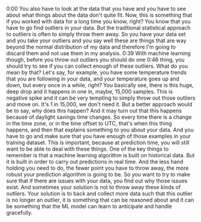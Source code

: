 0:00
You also have to look at the data that you have and you have to see about what things about the data don't quite fit. Now, this is something that if you worked with data for a long time you know, right? You know that you have to go find outliers in your data. But the traditional statistical approach to outliers is often to simply throw them away. So you have your data set and you take your outliers and you say well these are things that are way beyond the normal distribution of my data and therefore I'm going to discard them and not use them in my analysis.
0:39
With machine learning though, before you throw out outliers you should do one
0:46
thing, you should try to see if you can collect enough of these outliers. What do you mean by that? Let's say, for example, you have some temperature trends that you are following in your data, and your temperature goes up and down, but every once in a while, right? You basically see, there is this huge, deep drop and it happens in one in, maybe, 15,000 samples. This is negative spike and it can be very tempting to simply throw out those outliers and move on. It's 1 in 15,000, we don't need it. But a better approach would be to say, why does this happen? And it may turn out that this happens because of daylight savings time changes. So every time there is a change in the time zone, or in the time offset to UTC, that's when this thing happens, and then that explains something to you about your data. And you have to go and make sure that you have enough of those examples in your training dataset. This is important, because at prediction time, you will still want to be able to deal with these things. One of the key things to remember is that a machine learning algorithm is built on historical data. But it is built in order to carry out predictions in real time. And the less hand holding you need to do, the fewer point you have to throw away, the more robust your prediction algorithm is going to be. So you want to try to make sure that if there are issues with your data, you find out why those issues exist. And sometimes your solution is not to throw away these kinds of outliers. Your solution is to back and collect more data such that this outlier is no longer an outlier, it is something that can be reasoned about and it can be something that the ML model can learn to anticipate and handle gracefully. 
